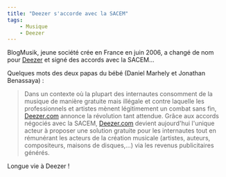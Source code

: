 ```yaml
---
title: "Deezer s'accorde avec la SACEM"
tags:
    - Musique
    - Deezer
---
```


BlogMusik, jeune société crée en France en juin 2006, a changé de nom pour
[Deezer](http://www.deezer.com) et signé des accords avec la SACEM…

Quelques mots des deux papas du bébé (Daniel Marhely et Jonathan Benassaya) :

> Dans un contexte où la plupart des internautes consomment de la musique de
> manière gratuite mais illégale et contre laquelle les professionnels et
> artistes mènent légitimement un combat sans fin,
> [Deezer.com](http://www.deezer.com) annonce la révolution tant attendue. Grâce
> aux accords négociés avec la SACEM, [Deezer.com](http://www.deezer.com)
> devient aujourd'hui l'unique acteur à proposer une solution gratuite pour les
> internautes tout en rémunérant les acteurs de la création musicale (artistes,
> auteurs, compositeurs, maisons de disques,…) via les revenus publicitaires
> générés.

Longue vie à Deezer !

